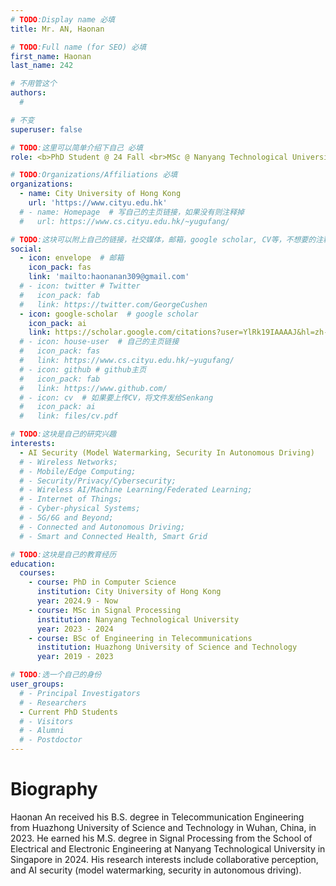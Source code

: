 ```yaml
---
# TODO:Display name 必填
title: Mr. AN, Haonan

# TODO:Full name (for SEO) 必填
first_name: Haonan   
last_name: 242

# 不用管这个
authors:
  # 

# 不变
superuser: false

# TODO:这里可以简单介绍下自己 必填
role: <b>PhD Student @ 24 Fall <br>MSc @ Nanyang Technological University <br>BSc @ Huazhong University of Science and Technology</b>

# TODO:Organizations/Affiliations 必填
organizations:
  - name: City University of Hong Kong 
    url: 'https://www.cityu.edu.hk'
  # - name: Homepage  # 写自己的主页链接，如果没有则注释掉
  #   url: https://www.cs.cityu.edu.hk/~yugufang/

# TODO:这块可以附上自己的链接，社交媒体，邮箱，google scholar, CV等，不想要的注释掉即可
social:
  - icon: envelope  # 邮箱
    icon_pack: fas
    link: 'mailto:haonanan309@gmail.com'
  # - icon: twitter # Twitter
  #   icon_pack: fab  
  #   link: https://twitter.com/GeorgeCushen
  - icon: google-scholar  # google scholar
    icon_pack: ai
    link: https://scholar.google.com/citations?user=YlRk19IAAAAJ&hl=zh-CN&authuser=1
  # - icon: house-user  # 自己的主页链接
  #   icon_pack: fas
  #   link: https://www.cs.cityu.edu.hk/~yugufang/
  # - icon: github # github主页
  #   icon_pack: fab   
  #   link: https://www.github.com/
  # - icon: cv  # 如果要上传CV，将文件发给Senkang
  #   icon_pack: ai
  #   link: files/cv.pdf

# TODO:这块是自己的研究兴趣
interests:
  - AI Security (Model Watermarking, Security In Autonomous Driving)
  # - Wireless Networks; 
  # - Mobile/Edge Computing; 
  # - Security/Privacy/Cybersecurity; 
  # - Wireless AI/Machine Learning/Federated Learning; 
  # - Internet of Things;
  # - Cyber-physical Systems; 
  # - 5G/6G and Beyond; 
  # - Connected and Autonomous Driving; 
  # - Smart and Connected Health, Smart Grid

# TODO:这块是自己的教育经历
education:
  courses:
    - course: PhD in Computer Science
      institution: City University of Hong Kong
      year: 2024.9 - Now
    - course: MSc in Signal Processing
      institution: Nanyang Technological University
      year: 2023 - 2024
    - course: BSc of Engineering in Telecommunications
      institution: Huazhong University of Science and Technology
      year: 2019 - 2023

# TODO:选一个自己的身份
user_groups:
  # - Principal Investigators
  # - Researchers
  - Current PhD Students
  # - Visitors
  # - Alumni
  # - Postdoctor
---
```

<!-- TODO:写自己的Biography -->

# Biography

Haonan An received his B.S. degree in Telecommunication Engineering from Huazhong University of Science and Technology in Wuhan, China, in 2023. He earned his M.S. degree in Signal Processing from the School of Electrical and Electronic Engineering at Nanyang Technological University in Singapore in 2024. His research interests include collaborative perception, and AI security (model watermarking, security in autonomous driving).
